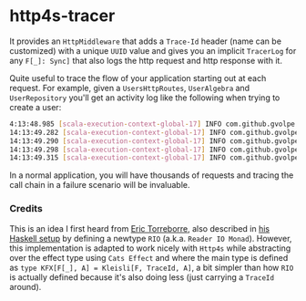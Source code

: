 http4s-tracer
=============

It provides an `HttpMiddleware` that adds a `Trace-Id` header (name can be customized) with a unique `UUID` value and gives you an implicit `TracerLog` for any `F[_]: Sync]` that also logs the http request and http response with it.

Quite useful to trace the flow of your application starting out at each request. For example, given a `UsersHttpRoutes`, `UserAlgebra` and `UserRepository` you'll get an activity log like the following when trying to create a user:

```bash
4:13:48.985 [scala-execution-context-global-17] INFO com.github.gvolpe.tracer.Tracer$ - TraceId(02594e59-4b21-4d0a-aad5-5866a632fbb5) >> Request(method=POST, uri=/users, headers=Headers(HOST: localhost:8080, content-type: application/json, content-length: 30))
14:13:49.282 [scala-execution-context-global-17] INFO com.github.gvolpe.tracer.algebra$UserAlgebra - TraceId(02594e59-4b21-4d0a-aad5-5866a632fbb5) >> About to persist user: modersky
14:13:49.290 [scala-execution-context-global-17] INFO com.github.gvolpe.tracer.repository.algebra$UserRepository - TraceId(02594e59-4b21-4d0a-aad5-5866a632fbb5) >> Find user by username: modersky
14:13:49.298 [scala-execution-context-global-17] INFO com.github.gvolpe.tracer.repository.algebra$UserRepository - TraceId(02594e59-4b21-4d0a-aad5-5866a632fbb5) >> Persisting user: modersky
14:13:49.315 [scala-execution-context-global-17] INFO com.github.gvolpe.tracer.Tracer$ - TraceId(02594e59-4b21-4d0a-aad5-5866a632fbb5) >> Response(status=201, headers=Headers(Content-Length: 0))
```

In a normal application, you will have thousands of requests and tracing the call chain in a failure scenario will be invaluable.

### Credits

This is an idea I first heard from [Eric Torreborre](https://twitter.com/etorreborre), also described in [his Haskell setup](http://etorreborre.blogspot.jp/2018/03/haskell-modules-for-masses.html) by defining a newtype `RIO` (a.k.a. `Reader IO Monad`). However, this implementation is adapted to work nicely with `Http4s` while abstracting over the effect type using `Cats Effect` and where the main type is defined as `type KFX[F[_], A] = Kleisli[F, TraceId, A]`, a bit simpler than how `RIO` is actually defined because it's also doing less (just carrying a `TraceId` around).
